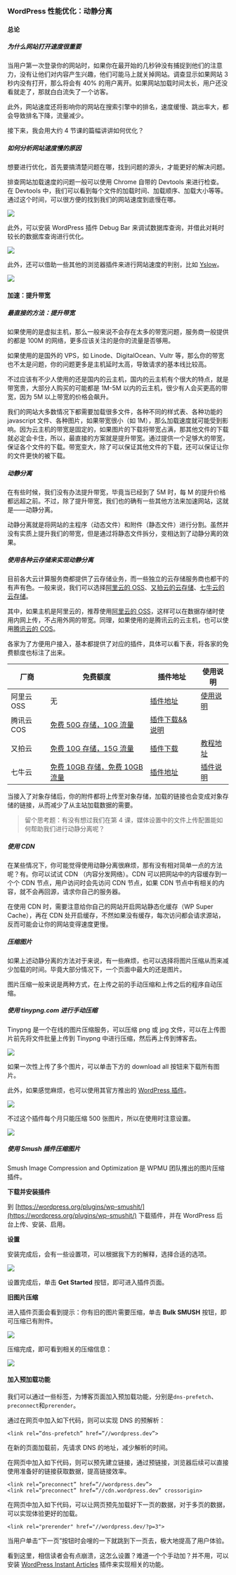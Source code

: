 ### WordPress 性能优化：动静分离

#### 总论

##### 为什么网站打开速度很重要

当用户第一次登录你的网站时，如果你在最开始的几秒钟没有捕捉到他们的注意力，没有让他们对内容产生兴趣，他们可能马上就关掉网站。调查显示如果网站 3 秒内没有打开，那么将会有 40% 的用户离开。如果网站加载时间太长，用户还没看就走了，那就白白流失了一个访客。

此外，网站速度还将影响你的网站在搜索引擎中的排名，速度缓慢、跳出率大，都会导致排名下降，流量减少。

接下来，我会用大约 4 节课的篇幅讲讲如何优化？

##### 如何分析网站速度慢的原因

想要进行优化，首先要搞清楚问题在哪，找到问题的源头，才能更好的解决问题。

排查网站加载速度的问题一般可以使用 Chrome 自带的 Devtools 来进行检查。在 Devtools 中，我们可以看到每个文件的加载时间、加载顺序、加载大小等等。通过这个时间，可以很方便的找到我们的网站速度到底慢在哪。

![](https://postimg.aliavv.com/2018/1h0jn.png)

此外，可以安装 WordPress 插件 Debug Bar 来调试数据库查询，并借此对耗时较长的数据库查询进行优化。

![](https://postimg.aliavv.com/2018/5hg8i.png)

此外，还可以借助一些其他的浏览器插件来进行网站速度的判别，比如 [Yslow](https://chrome.google.com/webstore/detail/ninejjcohidippngpapiilnmkgllmakh)。

![](https://postimg.aliavv.com/2018/jt6f9.png)

#### 加速：提升带宽

##### 最直接的方法：提升带宽

如果使用的是虚拟主机，那么一般来说不会存在太多的带宽问题，服务商一般提供的都是 100M 的网络，更多应该关注的是你的流量是否够用。

如果使用的是国外的 VPS，如 Linode、DigitalOcean、Vultr 等，那么你的带宽也不太是问题，你的问题更多是主机延时太高，导致请求的基本线比较高。

不过应该有不少人使用的还是国内的云主机，国内的云主机有个很大的特点，就是带宽贵，大部分人购买的可能都是 1M-5M 以内的云主机，很少有人会买更高的带宽，因为 5M 以上带宽的价格会飙升。

我们的网站大多数情况下都需要加载很多文件，各种不同的样式表、各种功能的 javascript 文件、各种图片，如果带宽很小（如 1M），那么加载速度就可能受到影响。因为云主机的带宽是固定的，如果图片的下载将带宽占满，那其他文件的下载就必定会卡住，所以，最直接的方案就是提升带宽。通过提供一个足够大的带宽，保证各个文件的下载。带宽变大，除了可以保证其他文件的下载，还可以保证让你的文件更快的被下载。

##### 动静分离

在有些时候，我们没有办法提升带宽，毕竟当已经到了 5M 时，每 M 的提升价格都远超之前。不过，除了提升带宽，我们也的确有一些其他方法来加速网站，这就是——动静分离。

动静分离就是将网站的主程序（动态文件）和附件（静态文件）进行分割。虽然并没有实质上提升我们的带宽，但是通过将静态文件拆分，变相达到了动静分离的效果。

##### 使用各种云存储来实现动静分离

目前各大云计算服务商都提供了云存储业务，而一些独立的云存储服务商也都干的有声有色。一般来说，我们可以选择[阿里云的 OSS](https://oss.console.aliyun.com/overview)、[又拍云的云存储](https://console.upyun.com/register/?invite=BJNB_q2D-)、[七牛云的云存储](https://portal.qiniu.com/signup?code=3lh4p6616cor6)。

其中，如果主机是阿里云的，推荐使用[阿里云的 OSS](https://oss.console.aliyun.com/overview)，这样可以在数据存储时使用内网上传，不占用外网的带宽。同理，如果使用的是腾讯云的云主机，也可以使用[腾讯云的 COS](https://console.cloud.tencent.com/cos)。

各家为了方便用户接入，基本都提供了对应的插件，具体可以看下表，将各家的免费额度也标注了出来。

|厂商|免费额度|插件地址|使用说明|
|---|---|---|---|
|阿里云OSS|无|[插件地址](https://github.com/IvanChou/aliyun-oss-support)|[使用说明](https://github.com/IvanChou/aliyun-oss-support/wiki/Quick-start)|
|腾讯云COS|[免费 50G 存储，10G 流量](https://cloud.tencent.com/document/product/436/6240)|[插件下载&&说明](https://www.slmwp.com/cos-sync-plugins.html)||
|又拍云|[免费 10G 存储，15G 流量](https://www.upyun.com/league)|[插件下载](https://github.com/ihacklog/hacklog-remote-attachment-upyun)|[教程地址](http://80x86.io/post/hacklog-remote-attachment-upaiyun-version)|
|七牛云|[免费 10GB 存储，免费 10GB 流量](https://www.qiniu.com/prices)|[插件地址](https://wordpress.org/plugins/wpjam-qiniu/)|[插件说明](http://blog.wpjam.com/project/wpjam-qiniutek/)|

当接入了对象存储后，你的附件都将上传至对象存储，加载的链接也会变成对象存储的链接，从而减少了从主站加载数据的需要。

> 留个思考题：有没有想过我们在第 4 课，媒体设置中的文件上传配置能如何帮助我们进行动静分离呢？

##### 使用 CDN

在某些情况下，你可能觉得使用动静分离很麻烦，那有没有相对简单一点的方法呢？有。你可以试试 CDN （内容分发网络）。CDN 可以把网站中的内容缓存到一个个 CDN 节点，用户访问时会先访问 CDN 节点，如果 CDN 节点中有相关的内容，就不会再回源，请求你自己的服务器。

在使用 CDN 时，需要注意给你自己的网站开启网站静态化缓存（WP Super Cache），再在 CDN 处开启缓存，不然如果没有缓存，每次访问都会请求源站，反而可能会让你的网站变得速度更慢。

##### 压缩图片

如果上述动静分离的方法对于来说，有一些麻烦，也可以选择将图片压缩从而来减少加载的时间。毕竟大部分情况下，一个页面中最大的还是图片。

图片压缩一般来说是两种方式，在上传之前的手动压缩和上传之后的程序自动压缩。

##### 使用 tinypng.com 进行手动压缩

Tinypng 是一个在线的图片压缩服务，可以压缩 png 或 jpg 文件，可以在上传图片前先将文件批量上传到 Tinypng 中进行压缩，然后再上传到博客去。

![](https://postimg.aliavv.com/2018/r1oqc.png)

如果一次性上传了多个图片，可以单击下方的 download all 按钮来下载所有图片。

此外，如果感觉麻烦，也可以使用其官方推出的 [WordPress 插件](https://wordpress.org/plugins/tiny-compress-images/)。

![](https://postimg.aliavv.com/2018/tp8zn.png)

不过这个插件每个月只能压缩 500 张图片，所以在使用时注意设置。

![](https://postimg.aliavv.com/2018/eo96m.png)

##### 使用 Smush 插件压缩图片

Smush Image Compression and Optimization 是 WPMU 团队推出的图片压缩插件。

**下载并安装插件**

到 [https://wordpress.org/plugins/wp-smushit/](https://wordpress.org/plugins/wp-smushit/) 下载插件，并在 WordPress 后台上传、安装、启用。

**设置**

安装完成后，会有一些设置项，可以根据我下方的解释，选择合适的选项。

![](https://postimg.aliavv.com/2018/m4ll8.png)

设置完成后，单击 **Get Started** 按钮，即可进入插件页面。

**旧图片压缩**

进入插件页面会看到提示：你有旧的图片需要压缩，单击 **Bulk SMUSH** 按钮，即可压缩已有附件。

![](https://postimg.aliavv.com/2018/x7d9c.png)

压缩完成，即可看到相关的压缩信息：

![](https://postimg.aliavv.com/2018/v73by.png)

#### 加入预加载功能

我们可以通过一些标签，为博客页面加入预加载功能，分别是`dns-prefetch`、`preconnect`和`prerender`。

通过在网页中加入如下代码，则可以实现 DNS 的预解析：

```
<link rel=”dns-prefetch” href=”//wordpress.dev”>
```

在新的页面加载前，先请求 DNS 的地址，减少解析的时间。

在网页中加入如下代码，则可以预先建立链接，通过预链接，浏览器后续可以直接使用准备好的链接获取数据，提高链接效率。

```
<link rel=”preconnect” href=”//wordpress.dev”>
<link rel=”preconnect” href=”//cdn.wordpress.dev” crossorigin>
```

在网页中加入如下代码，可以让网页预先加载好下一页的数据，对于多页的数据，可以实现体验更好的加载。

```
<link rel="prerender" href="//wordpress.dev/?p=3">
```

当用户单击“下一页”按钮时会嗖的一下就跳到下一页去，极大地提高了用户体验。

看到这里，相信读者会有点崩溃，这怎么设置？难道一个个手动加？并不用，可以安装 [WordPress Instant Articles](https://wordpress.org/plugins/instant-articles/) 插件来实现相关的功能。
